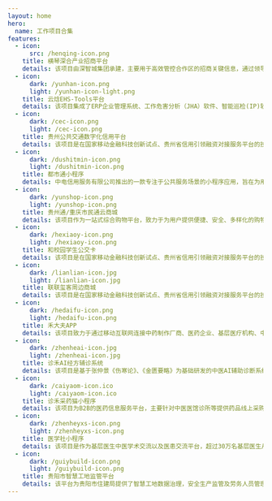 ```yaml
---
layout: home
hero:
  name: 工作项目合集
features:
  - icon: 
      src: /henqing-icon.png
    title: 横琴深合产业招商平台
    details: 该项目由深智城集团承建，主要用于高效管控合作区的招商关键信息，通过领导看板呈现招商信息、招商总览、招商动态、招商成果等数据，为合作区招商工作提供管理和决策支撑...
  - icon:
      dark: /yunhan-icon.png
      light: /yunhan-icon-light.png
    title: 云焓EHS-Tools平台
    details: 该项目集成了ERP企业管理系统、工作危害分析（JHA）软件、智能巡检(IP)软件、设备完整性管理(MI)软件、作业许可证(PTW)软件、双重预防机制(DRM)软件等工业化工管理软件...
  - icon:
      dark: /cec-icon.png
      light: /cec-icon.png
    title: 贵州公共交通数字化信用平台
    details: 该项目是在国家移动金融科技创新试点、贵州省信用引领融资对接服务平台的技术基础上，融合公共交通数字票务与数字营销、数据增信系统技术建立的基于区块链创新建设的数字信用服务平台...
  - icon:
      dark: /dushitmin-icon.png
      light: /dushitmin-icon.png
    title: 都市通小程序
    details: 中电信用服务有限公司推出的一款专注于公共服务场景的小程序应用，旨在为用户提供便捷、高效的出行服务。通过整合先进的通信技术和智能化解决方案，都市通系列产品...
  - icon:
      dark: /yunshop-icon.png
      light: /yunshop-icon.png
    title: 贵州通/重庆市民通云商城
    details: 该项目作为一站式综合购物平台，致力于为用户提供便捷、安全、多样化的购物体验。商城深度融合了多种支付方式，包括账户支付、通卡支付、微信支付以及混合支付，满足用户不同的支付需求...
  - icon:
      dark: /hexiaoy-icon.png
      light: /hexiaoy-icon.png
    title: 和校园学生公交卡
    details: 该项目是在国家移动金融科技创新试点、贵州省信用引领融资对接服务平台的技术基础上，融合公共交通数字票务与数字营销、数据增信系统技术建立的基于区块链创新建设的数字信用服务平台...
  - icon:
      dark: /lianlian-icon.jpg
      light: /lianlian-icon.jpg
    title: 联联玺客周边商城
    details: 该项目是在国家移动金融科技创新试点、贵州省信用引领融资对接服务平台的技术基础上，融合公共交通数字票务与数字营销、数据增信系统技术建立的基于区块链创新建设的数字信用服务平台...
  - icon:
      dark: /hedaifu-icon.png
      light: /hedaifu-icon.png
    title: 禾大夫APP
    details: 该项目致力于通过移动互联网连接中药制作厂商、医药企业、基层医疗机构、中医学习者，建立便携高效的药品、中医学习以及多方互通的大健康生态平台，围绕中医药生产、研发...
  - icon:
      dark: /zhenheai-icon.jpg
      light: /zhenheai-icon.jpg
    title: 诊禾AI经方辅诊系统
    details: 该项目是基于张仲景《伤寒论》、《金匮要略》为基础研发的中医AI辅助诊断系统，模拟名老中医思维智能辨证开方，为医生临床决策提供参考平台，平台开发出远程会诊、医学社、人工智能辅助诊断...
  - icon:
      dark: /caiyaom-icon.ico
      light: /caiyaom-icon.ico
    title: 诊禾采药猫小程序
    details: 该项目为B2B的医药信息服务平台，主要针对中医医馆诊所等提供药品线上采购功能，该产品不仅促进了供应商之间的良性竞争，也为诊所带来了更低的采购成本...
  - icon:
      dark: /zhenheyxs-icon.png
      light: /zhenheyxs-icon.png
    title: 医学社小程序
    details: 该项目是作为基层医生中医学术交流以及医患交流平台，超过30万名基层医生从中受益，在国内中医培训行业形成巨大反响...
  - icon:
      dark: /guiybuild-icon.png
      light: /guiybuild-icon.png
    title: 贵阳市智慧工地监管平台
    details: 该平台为贵阳市住建局提供了智慧工地数据治理，安全生产监管及劳务人员管理等功能，包括监管系统平台，劳务人员管理APP、可视化大屏等平台...
---
```


## 



